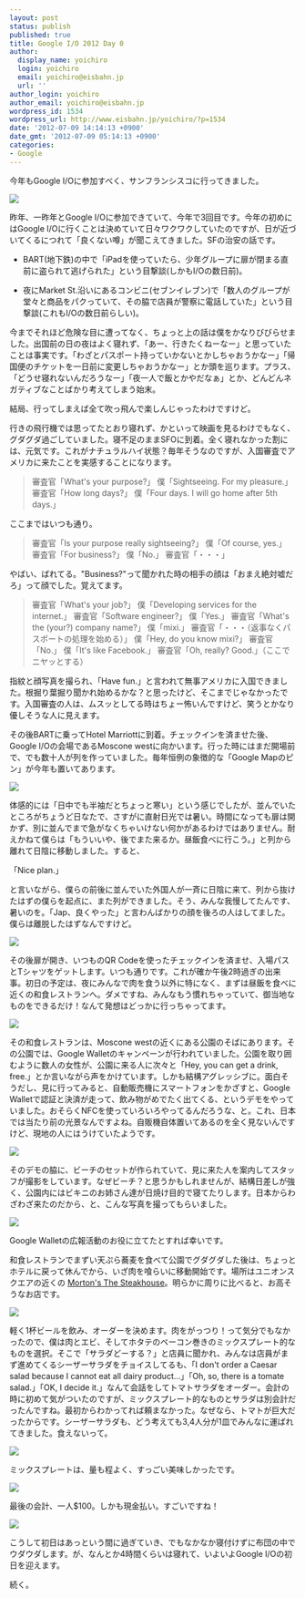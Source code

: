 ```yaml
---
layout: post
status: publish
published: true
title: Google I/O 2012 Day 0
author:
  display_name: yoichiro
  login: yoichiro
  email: yoichiro@eisbahn.jp
  url: ''
author_login: yoichiro
author_email: yoichiro@eisbahn.jp
wordpress_id: 1534
wordpress_url: http://www.eisbahn.jp/yoichiro/?p=1534
date: '2012-07-09 14:14:13 +0900'
date_gmt: '2012-07-09 05:14:13 +0900'
categories:
- Google
---
```


今年もGoogle I/Oに参加すべく、サンフランシスコに行ってきました。

[![](https://developers.google.com/apps/images/io/google-io-logo.png)](https://developers.google.com/events/io/)

昨年、一昨年とGoogle I/Oに参加できていて、今年で3回目です。今年の初めにはGoogle I/Oに行くことは決めていて日々ワクワクしていたのですが、日が近づいてくるにつれて「良くない噂」が聞こえてきました。SFの治安の話です。

* BART(地下鉄)の中で「iPadを使っていたら、少年グループに扉が閉まる直前に盗られて逃げられた」という目撃談(しかもI/Oの数日前)。

* 夜にMarket St.沿いにあるコンビニ(セブンイレブン)で「数人のグループが堂々と商品をパクっていて、その脇で店員が警察に電話していた」という目撃談(これもI/Oの数日前らしい)。

今までそれほど危険な目に遭ってなく、ちょっと上の話は僕をかなりびびらせました。出国前の日の夜はよく寝れず、「あー、行きたくねーなー」と思っていたことは事実です。「わざとパスポート持っていかないとかしちゃおうかなー」「帰国便のチケットを一日前に変更しちゃおうかなー」とか頭を巡ります。プラス、「どうせ寝れないんだろうなー」「夜一人で飯とかやだなぁ」とか、どんどんネガティブなことばかり考えてしまう始末。

結局、行ってしまえば全て吹っ飛んで楽しんじゃったわけですけど。

行きの飛行機では思ってたとおり寝れず、かといって映画を見るわけでもなく、グダグダ過ごしていました。寝不足のままSFOに到着。全く寝れなかった割には、元気です。これがナチュラルハイ状態？毎年そうなのですが、入国審査でアメリカに来たことを実感することになります。

>審査官「What's your purpose?」
僕「Sightseeing. For my pleasure.」
審査官「How long days?」
僕「Four days. I will go home after 5th days.」


ここまではいつも通り。

>審査官「Is your purpose really sightseeing?」
僕「Of course, yes.」
審査官「For business?」
僕「No.」
審査官「・・・」


やばい、ばれてる。"Business?"って聞かれた時の相手の顔は「おまえ絶対嘘だろ」って顔でした。覚えてます。

>審査官「What's your job?」
僕「Developing services for the internet.」
審査官「Software engineer?」
僕「Yes.」
審査官「What's the (your?) company name?」
僕「mixi.」
審査官「・・・（返事なくパスポートの処理を始める）」
僕「Hey, do you know mixi?」
審査官「No.」
僕「It's like Facebook.」
審査官「Oh, really? Good.」（ここでニヤッとする）


指紋と顔写真を撮られ、「Have fun.」と言われて無事アメリカに入国できました。根掘り葉掘り聞かれ始めるかな？と思ったけど、そこまでじゃなかったです。入国審査の人は、ムスッとしてる時はちょー怖いんですけど、笑うとかなり優しそうな人に見えます。

その後BARTに乗ってHotel Marriottに到着。チェックインを済ませた後、Google I/Oの会場であるMoscone westに向かいます。行った時にはまだ開場前で、でも数十人が列を作っていました。毎年恒例の象徴的な「Google Mapのピン」が今年も置いてあります。

[![](https://fbcdn-sphotos-a.akamaihd.net/hphotos-ak-ash4/458546_10151001422914539_1329204663_o.jpg)](https://www.facebook.com/photo.php?fbid=10151001422914539&set=a.10151001422409539.451791.579499538&type=3&theater)

体感的には「日中でも半袖だとちょっと寒い」という感じでしたが、並んでいたところがちょうど日なたで、さすがに直射日光では暑い。時間になっても扉は開かず、別に並んでまで急がなくちゃいけない何かがあるわけではありません。耐えかねて僕らは「もういいや、後でまた来るか。昼飯食べに行こう。」と列から離れて日陰に移動しました。すると、

「Nice plan.」

と言いながら、僕らの前後に並んでいた外国人が一斉に日陰に来て、列から抜けたはずの僕らを起点に、また列ができました。そう、みんな我慢してたんです、暑いのを。「Jap、良くやった」と言わんばかりの顔を後ろの人はしてました。僕らは離脱したはずなんですけど。

[![](https://fbcdn-sphotos-a.akamaihd.net/hphotos-ak-ash3/535002_10151001424724539_1216477865_n.jpg)](https://www.facebook.com/photo.php?fbid=10151001424724539&set=a.10151001422409539.451791.579499538&type=3&theater)

その後扉が開き、いつものQR Codeを使ったチェックインを済ませ、入場パスとTシャツをゲットします。いつも通りです。これが確か午後2時過ぎの出来事。初日の予定は、夜にみんなで肉を食う以外に特になく、まずは昼飯を食べに近くの和食レストランへ。ダメですね、みんなもう慣れちゃっていて、御当地なものをできるだけ！なんて発想はどっかに行っちゃってます。

[![](https://fbcdn-sphotos-a.akamaihd.net/hphotos-ak-snc7/458730_10151001425694539_2143627673_o.jpg)](https://www.facebook.com/photo.php?fbid=10151001425694539&set=a.10151001422409539.451791.579499538&type=3&theater)

その和食レストランは、Moscone westの近くにある公園のそばにあります。その公園では、Google Walletのキャンペーンが行われていました。公園を取り囲むように数人の女性が、公園に来る人に次々と「Hey, you can get a drink, free.」とか言いながら声をかけています。しかも結構アグレッシブに。面白そうだし、見に行ってみると、自動販売機にスマートフォンをかざすと、Google Walletで認証と決済が走って、飲み物がめでたく出てくる、というデモをやっていました。おそらくNFCを使っていろいろやってるんだろうな、と。これ、日本では当たり前の光景なんですよね。自販機自体置いてあるのを全く見ないんですけど、現地の人にはうけていたようです。

[![](https://fbcdn-sphotos-a.akamaihd.net/hphotos-ak-ash4/266059_10151001426194539_1040115561_o.jpg)](https://www.facebook.com/photo.php?fbid=10151001426194539&set=a.10151001422409539.451791.579499538&type=3&theater)

そのデモの脇に、ビーチのセットが作られていて、見に来た人を案内してスタッフが撮影をしています。なぜビーチ？と思うかもしれませんが、結構日差しが強く、公園内にはビキニのお姉さん達が日焼け目的で寝てたりします。日本からわざわざ来たのだから、と、こんな写真を撮ってもらいました。

[![](https://fbcdn-sphotos-a.akamaihd.net/hphotos-ak-snc6/169304_10151001426659539_390763658_o.jpg)](https://www.facebook.com/photo.php?fbid=10151001426659539&set=a.10151001422409539.451791.579499538&type=3&theater)

Google Walletの広報活動のお役に立てたとすれば幸いです。

和食レストランでまずい天ぷら蕎麦を食べて公園でグダグダした後は、ちょっとホテルに戻って休んでから、いざ肉を喰らいに移動開始です。場所はユニオンスクエアの近くの
[Morton's The Steakhouse](http://www.mortons.com/sanfrancisco/)。明らかに周りに比べると、お高そうなお店です。

[![](https://fbcdn-sphotos-a.akamaihd.net/hphotos-ak-ash4/413645_10151001439254539_1635373886_o.jpg)](https://www.facebook.com/photo.php?fbid=10151001439254539&set=a.10151001422409539.451791.579499538&type=3&theater)

軽く1杯ビールを飲み、オーダーを決めます。肉をがっつり！って気分でもなかったので、僕は肉とエビ、そしてホタテのベーコン巻きのミックスプレート的なものを選択。そこで「サラダどーする？」と店員に聞かれ、みんなは店員がまず進めてくるシーザーサラダをチョイスしてるも、「I don't order a Caesar salad because I cannot eat all dairy product...」「Oh, so, there is a tomate salad.」「OK, I decide it.」なんて会話をしてトマトサラダをオーダー。会計の時に初めて気がついたのですが、ミックスプレート的なものとサラダは別会計だったんですね。最初からわかってれば頼まなかった。なぜなら、トマトが巨大だったからです。シーザーサラダも、どう考えても3,4人分が1皿でみんなに運ばれてきました。食えないって。

[![](https://fbcdn-sphotos-a.akamaihd.net/hphotos-ak-snc7/290074_10151001438449539_2081870752_o.jpg)](https://www.facebook.com/photo.php?fbid=10151001438449539&set=a.10151001422409539.451791.579499538&type=3&theater)

ミックスプレートは、量も程よく、すっごい美味しかったです。

[![](https://fbcdn-sphotos-a.akamaihd.net/hphotos-ak-snc6/241836_10151001442509539_304943682_o.jpg)](https://www.facebook.com/photo.php?fbid=10151001442509539&set=a.10151001422409539.451791.579499538&type=3&theater)

最後の会計、一人$100。しかも現金払い。すごいですね！

[![](https://fbcdn-sphotos-a.akamaihd.net/hphotos-ak-ash3/560887_10151001440904539_1733737809_n.jpg)](https://www.facebook.com/photo.php?fbid=10151001440904539&set=a.10151001422409539.451791.579499538&type=3&theater)

こうして初日はあっという間に過ぎていき、でもなかなか寝付けずに布団の中でウダウダします。が、なんとか4時間くらいは寝れて、いよいよGoogle I/Oの初日を迎えます。

続く。
